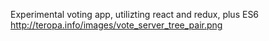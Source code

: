 Experimental voting app, utilizting react and redux, plus ES6
http://teropa.info/images/vote_server_tree_pair.png
